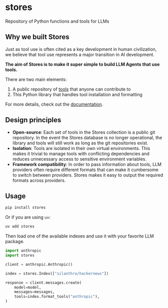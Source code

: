 # stores

Repository of Python functions and tools for LLMs

## Why we built Stores

Just as tool use is often cited as a key development in human civilization, we believe that tool use represents a major transition in AI development.

**The aim of Stores is to make it super simple to build LLM Agents that use tools.**

There are two main elements:
1. A public repository of [tools](https://stores-tools.vercel.app) that anyone can contribute to
2. This Python library that handles tool installation and formatting

For more details, check out the [documentation](https://stores-tools.vercel.app/docs).

## Design principles

- **Open-source**: Each set of tools in the Stores collection is a public git repository. In the event the Stores database is no longer operational, the library and tools will still work as long as the git repositories exist.
- **Isolation**: Tools are isolated in their own virtual environments. This makes it trivial to manage tools with conflicting dependencies and reduces unnecessary access to sensitive environment variables.
- **Framework compatibility**: In order to pass information about tools, LLM providers often require different formats that can make it cumbersome to switch between providers. Stores makes it easy to output the required formats across providers.

## Usage

```sh
pip install stores
```

Or if you are using `uv`:

```sh
uv add stores
```

Then load one of the available indexes and use it with your favorite LLM package.

```python {6, 11}
import anthropic
import stores

client = anthropic.Anthropic()

index = stores.Index(["silanthro/hackernews"])

response = client.messages.create(
    model=model,
    messages=messages,
    tools=index.format_tools("anthropic"),
)
```
